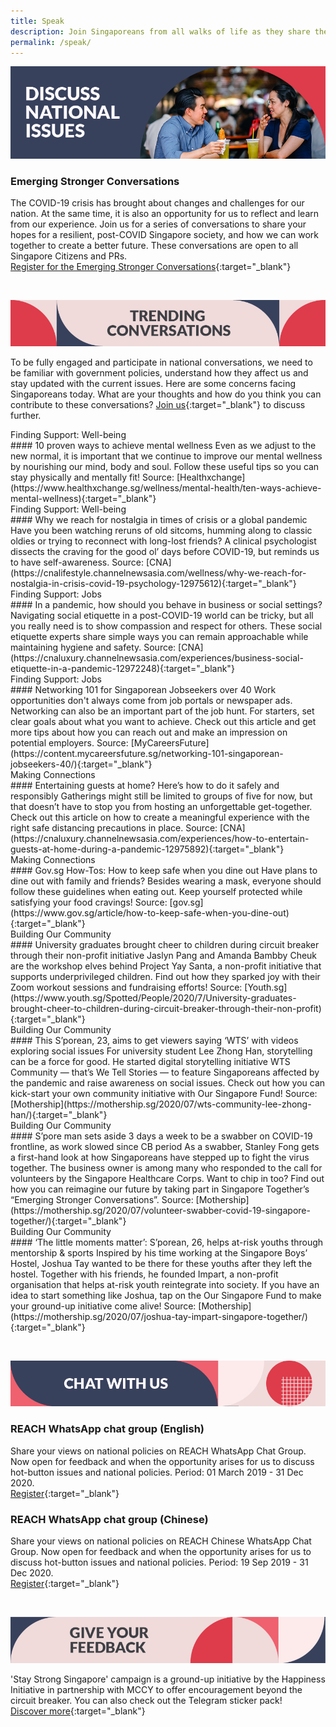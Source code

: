 ```yaml
---
title: Speak
description: Join Singaporeans from all walks of life as they share their views on national issues. Register now to participate.
permalink: /speak/
---
```


![Discuss national issues](/images/speak-header-1.jpg)

### Emerging Stronger Conversations

The COVID-19 crisis has brought about changes and challenges for our nation. At the same time, it is also an opportunity for us to reflect and learn from our experience. Join us for a series of conversations to share your hopes for a resilient, post-COVID Singapore society, and how we can work together to create a better future. These conversations are open to all Singapore Citizens and PRs.  
[Register for the Emerging Stronger Conversations](https://go.gov.sg/esconversations){:target="_blank"}

&nbsp;

![Trending conversations](/images/speak-header-2.jpg)

To be fully engaged and participate in national conversations, we need to be familiar with government policies, understand how they affect us and stay updated with the current issues. Here are some concerns facing Singaporeans today. What are your thoughts and how do you think you can contribute to these conversations? [Join us](https://www.reach.gov.sg/){:target="_blank"} to discuss further.

<div class="heading-pillar">Finding Support: Well-being</div>
#### 10 proven ways to achieve mental wellness  
Even as we adjust to the new normal, it is important that we continue to improve our mental wellness by nourishing our mind, body and soul. Follow these useful tips so you can stay physically and mentally fit!  
Source: [Healthxchange](https://www.healthxchange.sg/wellness/mental-health/ten-ways-achieve-mental-wellness){:target="_blank"}

<div class="heading-pillar">Finding Support: Well-being</div>
#### Why we reach for nostalgia in times of crisis or a global pandemic  
Have you been watching reruns of old sitcoms, humming along to classic oldies or trying to reconnect with long-lost friends? A clinical psychologist dissects the craving for the good ol’ days before COVID-19, but reminds us to have self-awareness.  
Source: [CNA](https://cnalifestyle.channelnewsasia.com/wellness/why-we-reach-for-nostalgia-in-crisis-covid-19-psychology-12975612){:target="_blank"}

<div class="heading-pillar">Finding Support: Jobs</div>
#### In a pandemic, how should you behave in business or social settings?  
Navigating social etiquette in a post-COVID-19 world can be tricky, but all you really need is to show compassion and respect for others. These social etiquette experts share simple ways you can remain approachable while maintaining hygiene and safety.  
Source: [CNA](https://cnaluxury.channelnewsasia.com/experiences/business-social-etiquette-in-a-pandemic-12972248){:target="_blank"}

<div class="heading-pillar">Finding Support: Jobs</div>
#### Networking 101 for Singaporean Jobseekers over 40  
Work opportunities don't always come from job portals or newspaper ads. Networking can also be an important part of the job hunt. For starters, set clear goals about what you want to achieve. Check out this article and get more tips about how you can reach out and make an impression on potential employers.  
Source: [MyCareersFuture](https://content.mycareersfuture.sg/networking-101-singaporean-jobseekers-40/){:target="_blank"}

<div class="heading-pillar">Making Connections</div>
#### Entertaining guests at home? Here’s how to do it safely and responsibly 
Gatherings might still be limited to groups of five for now, but that doesn’t have to stop you from hosting an unforgettable get-together. Check out this article on how to create a meaningful experience with the right safe distancing precautions in place.  
Source: [CNA](https://cnaluxury.channelnewsasia.com/experiences/how-to-entertain-guests-at-home-during-a-pandemic-12975892){:target="_blank"}

<div class="heading-pillar">Making Connections</div>
#### Gov.sg How-Tos: How to keep safe when you dine out 
Have plans to dine out with family and friends? Besides wearing a mask, everyone should follow these guidelines when eating out. Keep yourself protected while satisfying your food cravings!  
Source: [gov.sg](https://www.gov.sg/article/how-to-keep-safe-when-you-dine-out){:target="_blank"}

<div class="heading-pillar">Building Our Community</div>
#### University graduates brought cheer to children during circuit breaker through their non-profit initiative  
Jaslyn Pang and Amanda Bambby Cheuk are the workshop elves behind Project Yay Santa, a non-profit initiative that supports underprivileged children. Find out how they sparked joy with their Zoom workout sessions and fundraising efforts!  
Source: [Youth.sg](https://www.youth.sg/Spotted/People/2020/7/University-graduates-brought-cheer-to-children-during-circuit-breaker-through-their-non-profit){:target="_blank"}

<div class="heading-pillar">Building Our Community</div>
#### This S’porean, 23, aims to get viewers saying ‘WTS’ with videos exploring social issues  
For university student Lee Zhong Han, storytelling can be a force for good. He started digital storytelling initiative WTS Community — that’s We Tell Stories — to feature Singaporeans affected by the pandemic and raise awareness on social issues. Check out how you can kick-start your own community initiative with Our Singapore Fund!  
Source: [Mothership](https://mothership.sg/2020/07/wts-community-lee-zhong-han/){:target="_blank"}

<div class="heading-pillar">Building Our Community</div>
#### S’pore man sets aside 3 days a week to be a swabber on COVID-19 frontline, as work slowed since CB period 
As a swabber, Stanley Fong gets a first-hand look at how Singaporeans have stepped up to fight the virus together. The business owner is among many who responded to the call for volunteers by the Singapore Healthcare Corps. Want to chip in too? Find out how you can reimagine our future by taking part in Singapore Together’s “Emerging Stronger Conversations”.  
Source: [Mothership](https://mothership.sg/2020/07/volunteer-swabber-covid-19-singapore-together/){:target="_blank"}

<div class="heading-pillar">Building Our Community</div>  
#### ‘The little moments matter’: S’porean, 26, helps at-risk youths through mentorship & sports  
Inspired by his time working at the Singapore Boys’ Hostel, Joshua Tay wanted to be there for these youths after they left the hostel. Together with his friends, he founded Impart, a non-profit organisation that helps at-risk youth reintegrate into society. If you have an idea to start something like Joshua, tap on the Our Singapore Fund to make your ground-up initiative come alive!  
Source: [Mothership](https://mothership.sg/2020/07/joshua-tay-impart-singapore-together/){:target="_blank"}

&nbsp;

![Chat with us](/images/speak-header-4.jpg)

### REACH WhatsApp chat group (English)

Share your views on national policies on REACH WhatsApp Chat Group. Now open for feedback and when the opportunity arises for us to discuss hot-button issues and national policies. Period: 01 March 2019 - 31 Dec 2020.  
[Register](https://gems.gevme.com/66596366/registration/order/form){:target="_blank"}

### REACH WhatsApp chat group (Chinese)

Share your views on national policies on REACH Chinese WhatsApp Chat Group. Now open for feedback and when the opportunity arises for us to discuss hot-button issues and national policies. Period: 19 Sep 2019 - 31 Dec 2020.  
[Register](https://gems.gevme.com/79200895/registration/order/form){:target="_blank"}  

&nbsp;

![Give your feedback](/images/speak-header-5.jpg)

'Stay Strong Singapore' campaign is a ground-up initiative by the Happiness Initiative in partnership with MCCY to offer encouragement beyond the circuit breaker. You can also check out the Telegram sticker pack!  
[Discover more](https://happinessinitiative.sg/stay-strong-sg){:target="_blank"}
